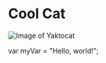 # Cool Cat
![Image of Yaktocat](https://octodex.github.com/images/yaktocat.png)


var myVar = "Hello, world!";
